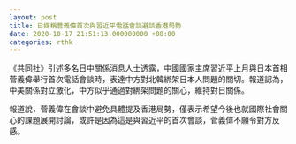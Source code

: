 ```yaml
---
layout: post
title: 日媒稱菅義偉首次與習近平電話會談避談香港局勢
date: 2020-10-17 21:51:13.000000000 +08:00
categories: rthk
---
```


《共同社》引述多名日中關係消息人士透露，中國國家主席習近平上月與日本首相菅義偉舉行首次電話會談時，表達中方對北韓綁架日本人問題的關切。報道認為，中美關係對立激化，中方似乎通過對綁架問題的關心，維持對日關係。

報道說，菅義偉在會談中避免具體提及香港局勢，僅表示希望今後也就國際社會關心的課題展開討論，或許是因為這是與習近平的首次會談，菅義偉不願令對方反感。
